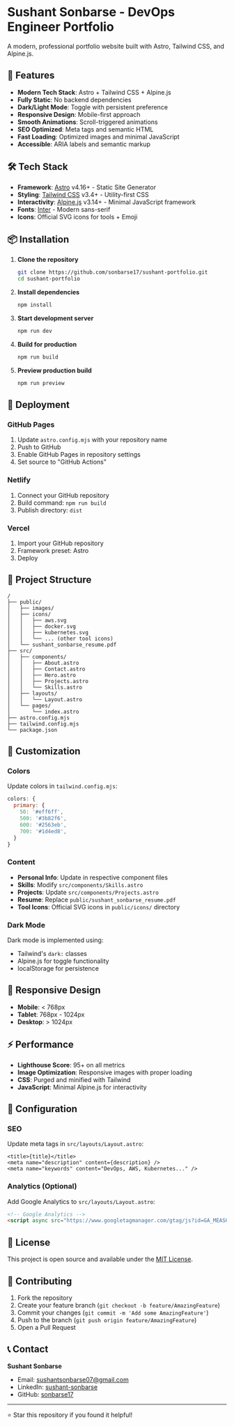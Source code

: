 # Sushant Sonbarse - DevOps Engineer Portfolio

A modern, professional portfolio website built with Astro, Tailwind CSS, and Alpine.js.

## 🚀 Features

- **Modern Tech Stack**: Astro + Tailwind CSS + Alpine.js
- **Fully Static**: No backend dependencies
- **Dark/Light Mode**: Toggle with persistent preference
- **Responsive Design**: Mobile-first approach
- **Smooth Animations**: Scroll-triggered animations
- **SEO Optimized**: Meta tags and semantic HTML
- **Fast Loading**: Optimized images and minimal JavaScript
- **Accessible**: ARIA labels and semantic markup

## 🛠️ Tech Stack

- **Framework**: [Astro](https://astro.build/) v4.16+ - Static Site Generator
- **Styling**: [Tailwind CSS](https://tailwindcss.com/) v3.4+ - Utility-first CSS
- **Interactivity**: [Alpine.js](https://alpinejs.dev/) v3.14+ - Minimal JavaScript framework
- **Fonts**: [Inter](https://fonts.google.com/specimen/Inter) - Modern sans-serif
- **Icons**: Official SVG icons for tools + Emoji

## 📦 Installation

1. **Clone the repository**
   ```bash
   git clone https://github.com/sonbarse17/sushant-portfolio.git
   cd sushant-portfolio
   ```

2. **Install dependencies**
   ```bash
   npm install
   ```

3. **Start development server**
   ```bash
   npm run dev
   ```

4. **Build for production**
   ```bash
   npm run build
   ```

5. **Preview production build**
   ```bash
   npm run preview
   ```

## 🚀 Deployment

### GitHub Pages
1. Update `astro.config.mjs` with your repository name
2. Push to GitHub
3. Enable GitHub Pages in repository settings
4. Set source to "GitHub Actions"

### Netlify
1. Connect your GitHub repository
2. Build command: `npm run build`
3. Publish directory: `dist`

### Vercel
1. Import your GitHub repository
2. Framework preset: Astro
3. Deploy

## 📁 Project Structure

```
/
├── public/
│   ├── images/
│   ├── icons/
│   │   ├── aws.svg
│   │   ├── docker.svg
│   │   ├── kubernetes.svg
│   │   └── ... (other tool icons)
│   └── sushant_sonbarse_resume.pdf
├── src/
│   ├── components/
│   │   ├── About.astro
│   │   ├── Contact.astro
│   │   ├── Hero.astro
│   │   ├── Projects.astro
│   │   └── Skills.astro
│   ├── layouts/
│   │   └── Layout.astro
│   └── pages/
│       └── index.astro
├── astro.config.mjs
├── tailwind.config.mjs
└── package.json
```

## 🎨 Customization

### Colors
Update colors in `tailwind.config.mjs`:
```javascript
colors: {
  primary: {
    50: '#eff6ff',
    500: '#3b82f6',
    600: '#2563eb',
    700: '#1d4ed8',
  }
}
```

### Content
- **Personal Info**: Update in respective component files
- **Skills**: Modify `src/components/Skills.astro`
- **Projects**: Update `src/components/Projects.astro`
- **Resume**: Replace `public/sushant_sonbarse_resume.pdf`
- **Tool Icons**: Official SVG icons in `public/icons/` directory

### Dark Mode
Dark mode is implemented using:
- Tailwind's `dark:` classes
- Alpine.js for toggle functionality
- localStorage for persistence

## 📱 Responsive Design

- **Mobile**: < 768px
- **Tablet**: 768px - 1024px  
- **Desktop**: > 1024px

## ⚡ Performance

- **Lighthouse Score**: 95+ on all metrics
- **Image Optimization**: Responsive images with proper loading
- **CSS**: Purged and minified with Tailwind
- **JavaScript**: Minimal Alpine.js for interactivity

## 🔧 Configuration

### SEO
Update meta tags in `src/layouts/Layout.astro`:
```astro
<title>{title}</title>
<meta name="description" content={description} />
<meta name="keywords" content="DevOps, AWS, Kubernetes..." />
```

### Analytics (Optional)
Add Google Analytics to `src/layouts/Layout.astro`:
```html
<!-- Google Analytics -->
<script async src="https://www.googletagmanager.com/gtag/js?id=GA_MEASUREMENT_ID"></script>
```

## 📄 License

This project is open source and available under the [MIT License](LICENSE).

## 🤝 Contributing

1. Fork the repository
2. Create your feature branch (`git checkout -b feature/AmazingFeature`)
3. Commit your changes (`git commit -m 'Add some AmazingFeature'`)
4. Push to the branch (`git push origin feature/AmazingFeature`)
5. Open a Pull Request

## 📞 Contact

**Sushant Sonbarse**
- Email: sushantsonbarse07@gmail.com
- LinkedIn: [sushant-sonbarse](https://www.linkedin.com/in/sushant-sonbarse/)
- GitHub: [sonbarse17](https://github.com/sonbarse17)

---

⭐ Star this repository if you found it helpful!